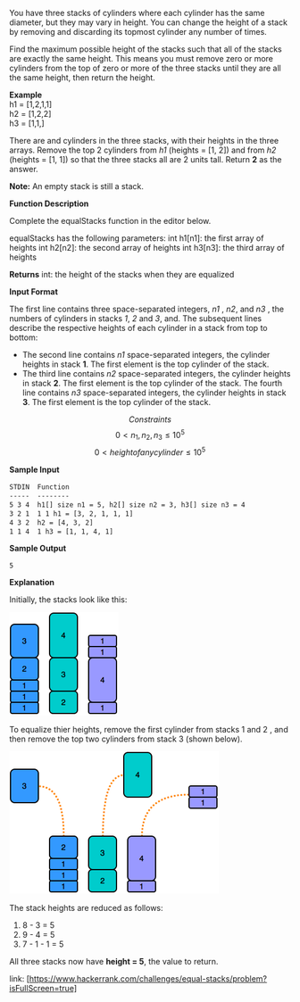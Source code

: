 You have three stacks of cylinders where each cylinder has the same diameter, but they may vary in height. You
can change the height of a stack by removing and discarding its topmost cylinder any number of times.

Find the maximum possible height of the stacks such that all of the stacks are exactly the same height. This
means you must remove zero or more cylinders from the top of zero or more of the three stacks until they are all
the same height, then return the height.

**Example**\
h1 = [1,2,1,1]\
h2 = [1,2,2]\
h3 = [1,1,]

There are and cylinders in the three stacks, with their heights in the three arrays. Remove the top 2
cylinders from *h1* (heights = [1, 2]) and from *h2* (heights = [1, 1]) so that the three stacks all are 2 units tall.
Return **2** as the answer.

**Note:** An empty stack is still a stack.

**Function Description**

Complete the equalStacks function in the editor below.

equalStacks has the following parameters:
int h1[n1]: the first array of heights
int h2[n2]: the second array of heights
int h3[n3]: the third array of heights

**Returns**
int: the height of the stacks when they are equalized

**Input Format**

The first line contains three space-separated integers, *n1* , *n2*, and *n3* , the numbers of cylinders in stacks *1*, *2* and *3*,
and. The subsequent lines describe the respective heights of each cylinder in a stack from top to bottom:
- The second line contains *n1* space-separated integers, the cylinder heights in stack **1**. The first element is the
top cylinder of the stack.
- The third line contains *n2* space-separated integers, the cylinder heights in stack **2**. The first element is the
top cylinder of the stack.
The fourth line contains *n3* space-separated integers, the cylinder heights in stack **3**. The first element is the
top cylinder of the stack.

$$Constraints$$
$$0 < n_1, n_2, n_3 \leq 10^5$$
$$0 < height of any cylinder \leq 10^5$$


**Sample Input**


```
STDIN  Function
-----  --------
5 3 4  h1[] size n1 = 5, h2[] size n2 = 3, h3[] size n3 = 4
3 2 1  1 1 h1 = [3, 2, 1, 1, 1]
4 3 2  h2 = [4, 3, 2]
1 1 4  1 h3 = [1, 1, 4, 1]
```
**Sample Output**
```
5
```
**Explanation**

Initially, the stacks look like this:

![image](./image-1.png)

To equalize thier heights, remove the first cylinder from stacks 1 and 2 , and then remove the top two cylinders
from stack 3 (shown below).

![image](./image-2.png)


The stack heights are reduced as follows:
1. 8 - 3 = 5
2. 9 - 4 = 5
3. 7 - 1 - 1 = 5

All three stacks now have **height = 5**, the value to return.

link: [https://www.hackerrank.com/challenges/equal-stacks/problem?isFullScreen=true]


